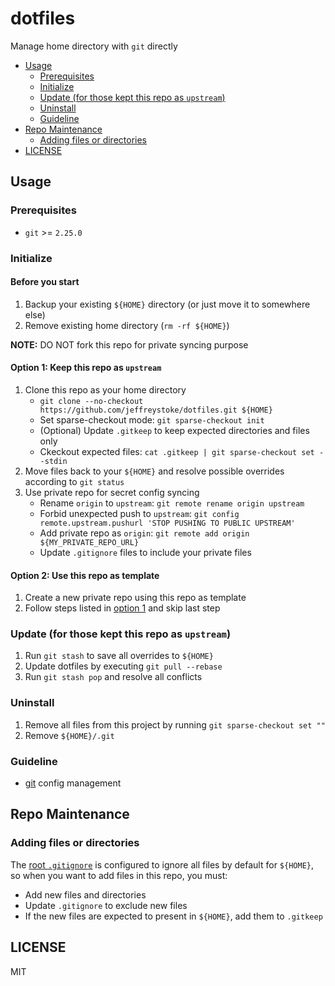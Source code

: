 # dotfiles

Manage home directory with `git` directly

- [Usage](#usage)
  - [Prerequisites](#prerequisites)
  - [Initialize](#initialize)
  - [Update (for those kept this repo as `upstream`)](#update-for-those-kept-this-repo-as-upstream)
  - [Uninstall](#uninstall)
  - [Guideline](#guideline)
- [Repo Maintenance](#repo-maintenance)
  - [Adding files or directories](#adding-files-or-directories)
- [LICENSE](#license)

## Usage

### Prerequisites

- `git` >= `2.25.0`

### Initialize

#### Before you start

1. Backup your existing `${HOME}` directory (or just move it to somewhere else)
2. Remove existing home directory (`rm -rf ${HOME}`)

__NOTE:__ DO NOT fork this repo for private syncing purpose

#### Option 1: Keep this repo as `upstream`

1. Clone this repo as your home directory
    - `git clone --no-checkout https://github.com/jeffreystoke/dotfiles.git ${HOME}`
    - Set sparse-checkout mode: `git sparse-checkout init`
    - (Optional) Update `.gitkeep` to keep expected directories and files only
    - Ckeckout expected files: `cat .gitkeep | git sparse-checkout set --stdin`
2. Move files back to your `${HOME}` and resolve possible overrides according to `git status`
3. Use private repo for secret config syncing
   - Rename `origin` to `upstream`: `git remote rename origin upstream`
   - Forbid unexpected push to `upstream`: `git config remote.upstream.pushurl 'STOP PUSHING TO PUBLIC UPSTREAM'`
   - Add private repo as `origin`: `git remote add origin ${MY_PRIVATE_REPO_URL}`
   - Update `.gitignore` files to include your private files

#### Option 2: Use this repo as template

1. Create a new private repo using this repo as template
2. Follow steps listed in [option 1](#option-1-keep-this-repo-as-upstream) and skip last step

### Update (for those kept this repo as `upstream`)

1. Run `git stash` to save all overrides to `${HOME}`
2. Update dotfiles by executing `git pull --rebase`
3. Run `git stash pop` and resolve all conflicts

### Uninstall

1. Remove all files from this project by running `git sparse-checkout set ""`
1. Remove `${HOME}/.git`

### Guideline

- [git](./docs/git.md) config management

## Repo Maintenance

### Adding files or directories

The [root `.gitignore`](./.gitignore) is configured to ignore all files by default for `${HOME}`, so when you want to add files in this repo, you must:

- Add new files and directories
- Update `.gitignore` to exclude new files
- If the new files are expected to present in `${HOME}`, add them to `.gitkeep`

## LICENSE

MIT
